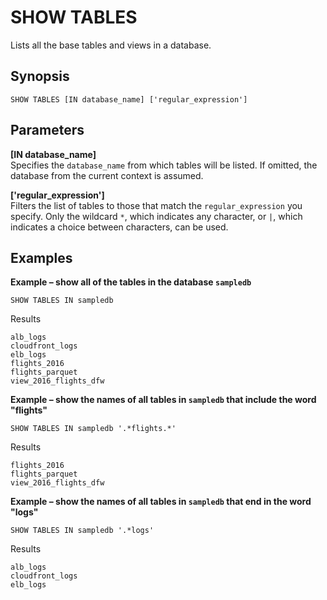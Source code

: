 # SHOW TABLES<a name="show-tables"></a>

Lists all the base tables and views in a database\.

## Synopsis<a name="synopsis"></a>

```
SHOW TABLES [IN database_name] ['regular_expression']
```

## Parameters<a name="parameters"></a>

**\[IN database\_name\]**  
Specifies the `database_name` from which tables will be listed\. If omitted, the database from the current context is assumed\.

**\['regular\_expression'\]**  
Filters the list of tables to those that match the `regular_expression` you specify\. Only the wildcard `*`, which indicates any character, or `|`, which indicates a choice between characters, can be used\.

## Examples<a name="examples"></a>

**Example – show all of the tables in the database `sampledb`**  

```
SHOW TABLES IN sampledb
```
Results  

```
alb_logs
cloudfront_logs
elb_logs
flights_2016
flights_parquet
view_2016_flights_dfw
```

**Example – show the names of all tables in `sampledb` that include the word "flights"**  

```
SHOW TABLES IN sampledb '.*flights.*'
```
Results  

```
flights_2016
flights_parquet
view_2016_flights_dfw
```

**Example – show the names of all tables in `sampledb` that end in the word "logs"**  

```
SHOW TABLES IN sampledb '.*logs'
```
Results  

```
alb_logs
cloudfront_logs
elb_logs
```
